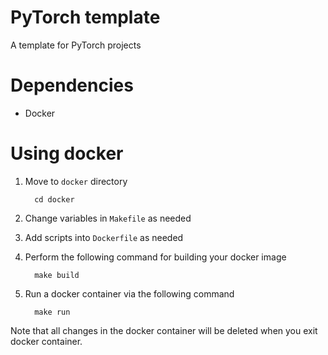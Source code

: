 # PyTorch template
A template for PyTorch projects

# Dependencies
- Docker

# Using docker
  1. Move to `docker` directory

      ```
        cd docker
      ``` 
  1. Change variables in `Makefile` as needed
  1. Add scripts into `Dockerfile` as needed
  1. Perform the following command for building your docker image

      ```
        make build
      ```
  1. Run a docker container via the following command 

      ```
        make run
      ```
  Note that all changes in the docker container will be deleted when you exit docker container. 
